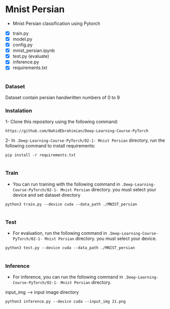 # Mnist Persian

- Mnist Persian classification using Pytorch


- [x] train.py
- [x] model.py
- [x] config.py
- [x] mnist_persian.ipynb
- [x] test.py (evaluate)
- [x] inference.py
- [x] requirements.txt

#

### Dataset

Dataset contain persian handwritten numbers of 0 to 9

### Instalation

1- Clone this repository using the following command:

`
https://github.com/NahidEbrahimian/Deep-Learning-Course-PyTorch
`

2- In `.Deep-Learning-Course-PyTorch/02-1- Mnist Persian` directory, run the following command to install requirements:

`
pip install -r requirements.txt
`
#

### Train

- You can run training with the following command in `.Deep-Learning-Course-PyTorch/02-1- Mnist Persian` directory. you must select your device and set dataset directory

`
python3 train.py --device cuda --data_path ./MNIST_persian
`
#

### Test

- For evaluation, run the following command in `.Deep-Learning-Course-PyTorch/02-1- Mnist Persian` directory. you must select your device.

`
python3 test.py --device cuda --data_path ./MNIST_persian
`
#

### Inference

- For inference, you can run the following command in `.Deep-Learning-Course-PyTorch/02-1- Mnist Persian` directory.

input_img --> input image directory

`
python3 inference.py --device cuda --input_img 21.png
`

